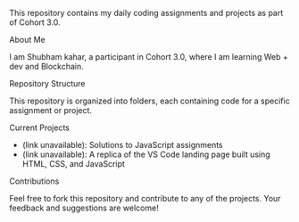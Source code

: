 This repository contains my daily coding assignments and projects as part of Cohort 3.0.

About Me

I am Shubham kahar, a participant in Cohort 3.0, where I am learning Web + dev and Blockchain.

Repository Structure

This repository is organized into folders, each containing code for a specific assignment or project.

Current Projects

- (link unavailable): Solutions to JavaScript assignments
- (link unavailable): A replica of the VS Code landing page built using HTML, CSS, and JavaScript

Contributions

Feel free to fork this repository and contribute to any of the projects. Your feedback and suggestions are welcome!
